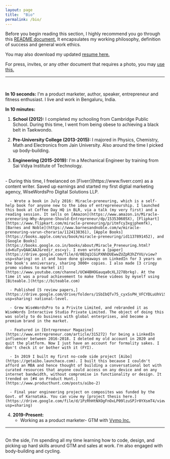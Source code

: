 ```yaml
---
layout: page
title:  "Bio"
permalink: /bio/
---
```

Before you begin reading this section, I highly recommend you go through this [README document.](https://www.notion.so/User-Guide-README-doc-to-Working-with-Varun-Choraria-VC-b2184156ac424b40992bff66ae0963a5) It encapsulates my working philosophy, definition of success and general work ethics.

You may also download my updated [resume here.](https://drive.google.com/file/d/1P3k6PUUfqWLJpomtlsHdOINkFdDfnnx1/view?usp=sharing)

For press, invites, or any other document that requires a photo, you may [use this.](https://photos.app.goo.gl/WafK5FLDMj3NTuRv6)
<hr>
<br>

**In 10 seconds:** I'm a product marketer,  author,  speaker, entrepreneur and  fitness enthusiast. I live and work in Bengaluru, India.

**In 10 minutes:**
  1. **School (2012):**
  I completed my schooling from Cambridge Public School. During this time, I went from being obese to achieving a black belt in Taekwondo.

  2. **Pre-University College (2013-2015):**
  I majored in Physics, Chemistry, Math and Electronics from Jain University. Also around the time I picked up body-building.

  3. **Engineering (2015-2019):**
  I'm a Mechanical Engineer by training from Sai Vidya Institute of Technology.
  <br>
      - During this time, I freelanced on [Fiverr](https://www.fiverr.com) as a content writer. Saved up earnings and started my first digtial marketing agency, WiseWordsPro Digital Solutions LLP.

      - Wrote a book in July 2016: Miracle-preneuring, which is a self-help book for anyone new to the idea of entrepreneurship. I launched this book at Coffee Day HQ in BLR, via a talk (my very first) and a reading session. It sells on [Amazon](https://www.amazon.in/Miracle-preneuring-Why-Anyone-Should-Entrepreneur/dp/153530605X), [Flipkart](https://www.flipkart.com/miracle-preneuring/p/itmfcy3xgjphemfk), [Barnes and Noble](https://www.barnesandnoble.com/w/miracle-preneuring-varun-choraria/1124138361), [Apple Books](https://books.apple.com/us/book/miracle-preneuring/id1137891452), and [Google Books](https://books.google.co.in/books/about/Miracle_Preneuring.html?id=KuTyvQAACAAJ&redir_esc=y). I even wrote a [paper](https://drive.google.com/file/d/0B3q1CGiPXNhDUEwwZUZpR3hZYVU/view?usp=sharing) on it and have done giveaways on LinkedIn for 3 years on the book's anniversary, sharing 3000+ copies. I also made [3 cringy promo videos to market it](https://www.youtube.com/channel/UCW4BHOGauqa0cXLJ278brkg). At the time it was a proud achievement to make these videos by myself using [Biteable.](https://biteable.com)

      - Published [5 review papers,](https://drive.google.com/drive/folders/1SbIbQTv75_cyxSsPH_VFCYDLuUhViS3G?usp=sharing) national-level.

      - Grew WiseWordsPro to a Privite Limited, and rebranded it as WiseWords Interactive Studio Private Limited. The object of doing this was solely to do business with global enterprises, and become a premium brand in the market.

      - Featured in [Entrepreneur Magazine](https://www.entrepreneur.com/article/315272) for being a LinkedIn influencer between 2016-2018. I deleted my old account in 2020 and quit the platform. Now I just have an account for formality sakes. I don't check it or bother with it (FYI).

      - In 2019 I built my first no-code side project [Aibo](https://getaibo.launchaco.com). I built this because I couldn't afford an MBA and hence thought of building a conversational bot with curated resources that anyone could access on any device and on any internet bandwidth, without compromise in functionality or design. It trended on [#4 on Product Hunt.](https://www.producthunt.com/posts/aibo-2)

      - Final year engineering project on composites was funded by the Govt. of Karnataka. You can view my [project thesis here.](https://drive.google.com/file/d/1PzRhHtNXOgFnOxLP09lzuSPJr0YXsmT4/view?usp=sharing)

  4. **2019-Present:**
      - Working as a product marketer- GTM with [Vymo Inc.](https://getvymo.com)

<hr>
<br>
On the side, I'm spending all my time learning how to code, design, and picking up hard skills around GTM and sales at work. I'm also engaged with body-building and cycling.
